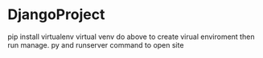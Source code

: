 # DjangoProject

pip install virtualenv
virtual venv
do above to create virual enviroment
then run manage. py and runserver command to  open site

